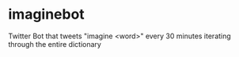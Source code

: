 # imaginebot
Twitter Bot that tweets "imagine &lt;word>" every 30 minutes iterating through the entire dictionary
